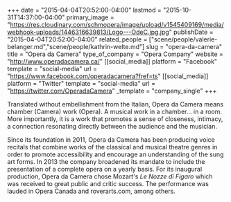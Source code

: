 +++
date = "2015-04-04T20:52:00-04:00"
lastmod = "2015-10-31T14:37:00-04:00"
primary_image = "https://res.cloudinary.com/schmopera/image/upload/v1545409169/media/webhook-uploads/1446316639813/Logo---OdeC.jpg.jpg"
publishDate = "2015-04-04T20:52:00-04:00"
related_people = ["scene/people/valerie-belanger.md","scene/people/kathrin-welte.md"]
slug = "opera-da-camera"
title = "Opera da Camera"
type_of_company = "Opera Company"
website = "http://www.operadacamera.ca/"
[[social_media]]
platform = "Facebook"
template = "social-media"
url = "https://www.facebook.com/operadacamera?fref=ts"
[[social_media]]
platform = "Twitter"
template = "social-media"
url = "https://twitter.com/OperadaCamera"
_template = "company_single"
+++

Translated without embellishment from the Italian, Opera da Camera means chamber (Camera) work (Opera). A musical work in a chamber… in a room. More importantly, it is a work that promotes a sense of closeness, intimacy, a connection resonating directly between the audience and the musician.

Since its foundation in 2011, Opera da Camera has been producing voice recitals that combine works of the classical and musical theatre genres in order to promote accessibility and encourage an understanding of the sung art forms. In 2013 the company broadened its mandate to include the presentation of a complete opera on a yearly basis. For its inaugural production, Opera da Camera chose Mozart's *Le Nozze di Figaro* which was received to great public and critic success. The performance was lauded in Opera Canada and roverarts.com, among others.
